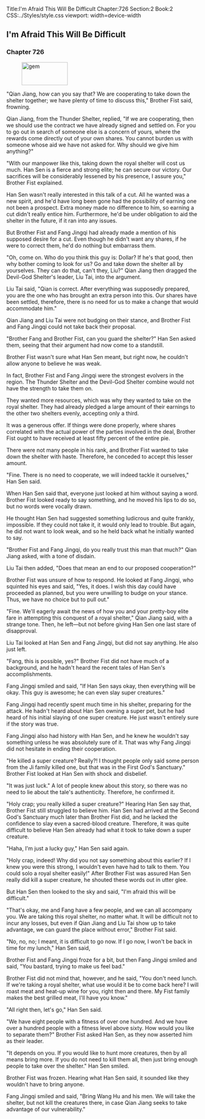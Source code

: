 Title:I'm Afraid This Will Be Difficult 
Chapter:726 
Section:2 
Book:2 
CSS:../Styles/style.css 
viewport: width=device-width
  
## I'm Afraid This Will Be Difficult
### Chapter 726 
<figure>
	<img src="../Images/gem.gif" alt="gem" id="gem" width="120" height="60" />
</figure>
  

  
  "Qian Jiang, how can you say that? We are cooperating to take down the shelter together; we have plenty of time to discuss this," Brother Fist said, frowning.

Qian Jiang, from the Thunder Shelter, replied, "If we are cooperating, then we should use the contract we have already signed and settled on. For you to go out in search of someone else is a concern of yours, where the rewards come directly out of your own shares. You cannot burden us with someone whose aid we have not asked for. Why should we give him anything?"

"With our manpower like this, taking down the royal shelter will cost us much. Han Sen is a fierce and strong elite; he can secure our victory. Our sacrifices will be considerably lessened by his presence, I assure you," Brother Fist explained.

Han Sen wasn't really interested in this talk of a cut. All he wanted was a new spirit, and he'd have long been gone had the possibility of earning one not been a prospect. Extra money made no difference to him, so earning a cut didn't really entice him. Furthermore, he'd be under obligation to aid the shelter in the future, if it ran into any issues.

But Brother Fist and Fang Jingqi had already made a mention of his supposed desire for a cut. Even though he didn't want any shares, if he were to correct them, he'd do nothing but embarrass them.

"Oh, come on. Who do you think this guy is: Dollar? If he's that good, then why bother coming to look for us? Go and take down the shelter all by yourselves. They can do that, can't they, Liu?" Qian Jiang then dragged the Devil-God Shelter's leader, Liu Tai, into the argument.

Liu Tai said, "Qian is correct. After everything was supposedly prepared, you are the one who has brought an extra person into this. Our shares have been settled, therefore, there is no need for us to make a change that would accommodate him."

Qian Jiang and Liu Tai were not budging on their stance, and Brother Fist and Fang Jingqi could not take back their proposal.

"Brother Fang and Brother Fist, can you guard the shelter?" Han Sen asked them, seeing that their argument had now come to a standstill.

Brother Fist wasn't sure what Han Sen meant, but right now, he couldn't allow anyone to believe he was weak.

In fact, Brother Fist and Fang Jingqi were the strongest evolvers in the region. The Thunder Shelter and the Devil-God Shelter combine would not have the strength to take them on.

They wanted more resources, which was why they wanted to take on the royal shelter. They had already pledged a large amount of their earnings to the other two shelters evenly, accepting only a third.

It was a generous offer. If things were done properly, where shares correlated with the actual power of the parties involved in the deal, Brother Fist ought to have received at least fifty percent of the entire pie.

There were not many people in his rank, and Brother Fist wanted to take down the shelter with haste. Therefore, he conceded to accept this lesser amount.

"Fine. There is no need to cooperate, we will indeed tackle it ourselves," Han Sen said.

When Han Sen said that, everyone just looked at him without saying a word. Brother Fist looked ready to say something, and he moved his lips to do so, but no words were vocally drawn.

He thought Han Sen had suggested something ludicrous and quite frankly, impossible. If they could not take it, it would only lead to trouble. But again, he did not want to look weak, and so he held back what he initially wanted to say.

"Brother Fist and Fang Jingqi, do you really trust this man that much?" Qian Jiang asked, with a tone of disdain.

Liu Tai then added, "Does that mean an end to our proposed cooperation?"

Brother Fist was unsure of how to respond. He looked at Fang Jingqi, who squinted his eyes and said, "Yes, it does. I wish this day could have proceeded as planned, but you were unwilling to budge on your stance. Thus, we have no choice but to pull out."

"Fine. We'll eagerly await the news of how you and your pretty-boy elite fare in attempting this conquest of a royal shelter," Qian Jiang said, with a strange tone. Then, he left—but not before giving Han Sen one last stare of disapproval.

Liu Tai looked at Han Sen and Fang Jingqi, but did not say anything. He also just left.

"Fang, this is possible, yes?" Brother Fist did not have much of a background, and he hadn't heard the recent tales of Han Sen's accomplishments.

Fang Jingqi smiled and said, "If Han Sen says okay, then everything will be okay. This guy is awesome; he can even slay super creatures."

Fang Jingqi had recently spent much time in his shelter, preparing for the attack. He hadn't heard about Han Sen owning a super pet, but he had heard of his initial slaying of one super creature. He just wasn't entirely sure if the story was true.

Fang Jingqi also had history with Han Sen, and he knew he wouldn't say something unless he was absolutely sure of it. That was why Fang Jingqi did not hesitate in ending their cooperation.

"He killed a super creature? Really?! I thought people only said some person from the Ji family killed one, but that was in the First God's Sanctuary." Brother Fist looked at Han Sen with shock and disbelief.

"It was just luck." A lot of people knew about this story, so there was no need to lie about the tale's authenticity. Therefore, he confirmed it.

"Holy crap; you really killed a super creature?" Hearing Han Sen say that, Brother Fist still struggled to believe him. Han Sen had arrived at the Second God's Sanctuary much later than Brother Fist did, and he lacked the confidence to slay even a sacred-blood creature. Therefore, it was quite difficult to believe Han Sen already had what it took to take down a super creature.

"Haha, I'm just a lucky guy," Han Sen said again.

"Holy crap, indeed! Why did you not say something about this earlier? If I knew you were this strong, I wouldn't even have had to talk to them. You could solo a royal shelter easily!" After Brother Fist was assured Han Sen really did kill a super creature, he shouted these words out in utter glee.

But Han Sen then looked to the sky and said, "I'm afraid this will be difficult."

"That's okay, me and Fang have a few people, and we can all accompany you. We are taking this royal shelter, no matter what. It will be difficult not to incur any losses, but even if Qian Jiang and Liu Tai show up to take advantage, we can guard the place without error," Brother Fist said.

"No, no, no; I meant, it is difficult to go now. If I go now, I won't be back in time for my lunch," Han Sen said,

Brother Fist and Fang Jingqi froze for a bit, but then Fang Jingqi smiled and said, "You bastard, trying to make us feel bad."

Brother Fist did not mind that, however, and he said, "You don't need lunch. If we're taking a royal shelter, what use would it be to come back here? I will roast meat and heat-up wine for you, right then and there. My Fist family makes the best grilled meat, I'll have you know."

"All right then, let's go," Han Sen said.

"We have eight people with a fitness of over one hundred. And we have over a hundred people with a fitness level above sixty. How would you like to separate them?" Brother Fist asked Han Sen, as they now asserted him as their leader.

"It depends on you. If you would like to hunt more creatures, then by all means bring more. If you do not need to kill them all, then just bring enough people to take over the shelter." Han Sen smiled.

Brother Fist was frozen. Hearing what Han Sen said, it sounded like they wouldn't have to bring anyone.

Fang Jingqi smiled and said, "Bring Wang Hu and his men. We will take the shelter, but not kill the creatures there, in case Qian Jiang seeks to take advantage of our vulnerability."
